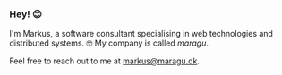 ### Hey! 😊

I'm Markus, a software consultant specialising in web technologies and distributed systems. 🤓 My company is called _maragu_.

Feel free to reach out to me at [markus@maragu.dk](mailto:markus@maragu.dk).
